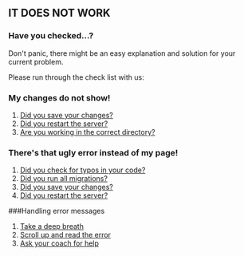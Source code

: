 ## IT DOES NOT WORK

### Have you checked...?

Don't panic, there might be an easy explanation and solution for your current problem.

Please run through the check list with us:

### My changes do not show!

1. [Did you save your changes?](cheatsheet/changes.md#did-you-save-your-changes)
2. [Did you restart the server?](cheatsheet/changes.md#did-you-restart-the-server)
3. [Are you working in the correct directory?](cheatsheet/changes.md#are-you-working-in-the-correct-directory)


### There's that ugly error instead of my page!

1. [Did you check for typos in your code?](cheatsheet/error.md#did-you-check-for-typos-in-your-code)
2. [Did you run all migrations?](cheatsheet/bundler.md#did-you-run-all-migrations)
3. [Did you save your changes?](cheatsheet/changes.md#did-you-save-your-changes)
4. [Did you restart the server?](cheatsheet/changes.md#did-you-restart-the-server)

###Handling error messages

1. [Take a deep breath](cheatsheet/bad.md#take-a-deep-breath)
1. [Scroll up and read the error](cheatsheet/bad.md#scroll-up)
1. [Ask your coach for help](cheatsheet/bad.md#ask-your-coach-for-help)
